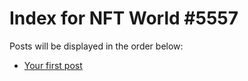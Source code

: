 # Index for NFT World #5557
Posts will be displayed in the order below:

- [Your first post](./001-first.md)


